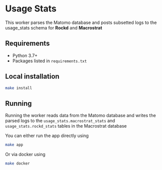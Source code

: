 # Usage Stats

This worker parses the Matomo database and posts subsetted logs to the usage_stats schema for **Rockd** and **Macrostrat**

## Requirements

- Python 3.7+
- Packages listed in `requirements.txt`

## Local installation

   ```bash
   make install
   ```

## Running
Running the worker reads data from the Matomo database and writes the parsed logs to the `usage_stats.macrostrat_stats` and `usage_stats.rockd_stats` tables in the Macrostrat database

You can either run the app directly using

   ```bash
   make app
   ```

Or via docker using
   
   ```bash
   make docker
   ```